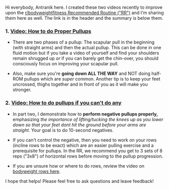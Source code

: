 Hi everybody, Antranik here. I created these two videos recently to improve upon the [r/bodyweightfitness Recommended Routine ("RR")](https://www.reddit.com/r/bodyweightfitness/wiki/kb/recommended_routine) and I'm sharing them here as well. The link is in the header and the summary is below them.

### 1. [Video: How to do Proper Pullups](https://youtu.be/P9knQsSe23o)

* There are two phases of a pullup: The scapular pull in the beginning (with straight arms) and then the actual pullup.  This can be done in one fluid motion but if you take a video of yourself and find your shoulders remain shrugged up *or* if you can barely get the chin-over, you should consciously focus on improving your scapular pull.

* Also, make sure you're **going down ALL THE WAY** and NOT doing half-ROM pullups which are *super* common. Another tip is to keep your feet uncrossed, thighs together and in front of you as it will make you stronger.

### 2. [Video: How to do pullups if you can't do any](https://www.youtube.com/watch?v=eLjb-iXpxWE)

* In part two, I demonstrate how to **perform negative pullups properly,** emphasizing *the importance of lifting/tucking the knees up as you lower down so that your feet dont hit the ground before your arms are straight.* Your goal is to do 10-second negatives.

* If you can't control the negative, then you need to work on your rows (incline rows to be exact) which are an easier pulling exercise and a prerequisite for pullups. In the RR, we recommend you get to 3 sets of 8 reps ("3x8") of horizontal rows before moving to the pullup progression.

* If you are unsure how or where to do rows, review the video on [bodyweight rows here](https://youtu.be/rloXYB8M3vU).

I hope that helps! Please feel free to ask questions and leave feedback!

